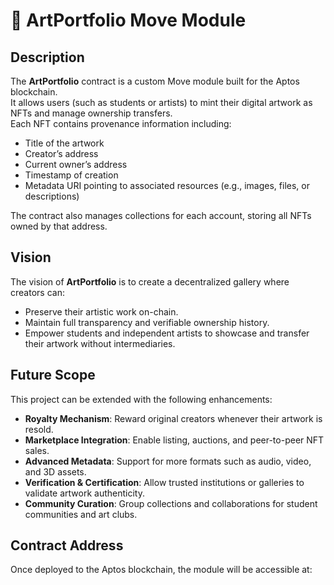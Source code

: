 # 🎨 ArtPortfolio Move Module

## Description
The **ArtPortfolio** contract is a custom Move module built for the Aptos blockchain.  
It allows users (such as students or artists) to mint their digital artwork as NFTs and manage ownership transfers.  
Each NFT contains provenance information including:
- Title of the artwork  
- Creator’s address  
- Current owner’s address  
- Timestamp of creation  
- Metadata URI pointing to associated resources (e.g., images, files, or descriptions)  

The contract also manages collections for each account, storing all NFTs owned by that address.

## Vision
The vision of **ArtPortfolio** is to create a decentralized gallery where creators can:
- Preserve their artistic work on-chain.  
- Maintain full transparency and verifiable ownership history.  
- Empower students and independent artists to showcase and transfer their artwork without intermediaries.  

## Future Scope
This project can be extended with the following enhancements:
- **Royalty Mechanism**: Reward original creators whenever their artwork is resold.  
- **Marketplace Integration**: Enable listing, auctions, and peer-to-peer NFT sales.  
- **Advanced Metadata**: Support for more formats such as audio, video, and 3D assets.  
- **Verification & Certification**: Allow trusted institutions or galleries to validate artwork authenticity.  
- **Community Curation**: Group collections and collaborations for student communities and art clubs.  

## Contract Address
Once deployed to the Aptos blockchain, the module will be accessible at:

